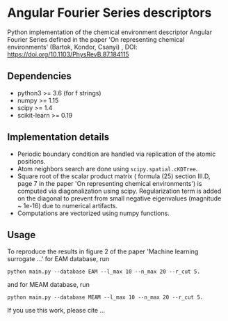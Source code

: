 # Angular Fourier Series descriptors

Python implementation of the chemical environment descriptor Angular Fourier Series defined in the paper
'On representing chemical environments' (Bartok, Kondor, Csanyi) , DOI: https://doi.org/10.1103/PhysRevB.87.184115

## Dependencies
* python3 >= 3.6  (for f strings)
* numpy >= 1.15
* scipy >= 1.4
* scikit-learn >= 0.19

## Implementation details

  * Periodic boundary condition are handled via replication of the atomic positions.
  * Atom neighbors search are done using `scipy.spatial.cKDTree`.
  * Square root of the scalar product matrix ( formula (25) section III.D, page 7 in the paper 'On representing chemical environments') is computed via diagonalization using scipy.
  Regularization term is added on the diagonal to prevent from small negative eigenvalues (magnitude ~ 1e-16) due to numerical artifacts.
  * Computations are vectorized using numpy functions.

## Usage

To reproduce the results in figure 2 of the paper 'Machine learning surrogate ...' for EAM database, run
```
python main.py --database EAM --l_max 10 --n_max 20 --r_cut 5.
```
and for MEAM database, run
```
python main.py --database MEAM --l_max 10 --n_max 20 --r_cut 5.
```

If you use this work, please cite  ...

